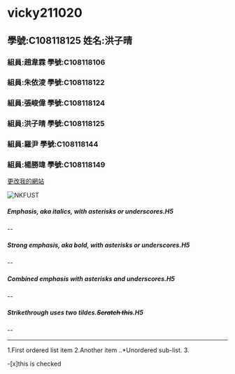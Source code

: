 # vicky211020

## 學號:C108118125 姓名:洪子晴

### 組員:趙韋霖  學號:C108118106
### 組員:朱依淩  學號:C108118122
### 組員:張峻偉  學號:C108118124
### 組員:洪子晴  學號:C108118125
### 組員:羅尹    學號:C108118144
### 組員:楊勝瑋  學號:C108118149

[更改我的網站](https://github.com/ZE777/vicky211020/edit/main/README.md)

![NKFUST](https://www.nkust.edu.tw/var/file/0/1000/img/513/182513897.png "第一科大")

##### Emphasis, aka *italics*, with *asterisks* or *underscores*.H5
--
##### Strong emphasis, aka bold, with **asterisks** or **underscores**.H5
--
##### Combined emphasis with **asterisks and *underscores***.H5
--
##### Strikethrough uses two tildes.~~Scratch this~~.H5
--

***

1.First ordered list item
2.Another item
  ..*Unordered sub-list.
3.

-[x]this is checked

